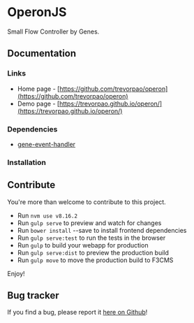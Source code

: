 OperonJS
======

Small Flow Controller by Genes.


## Documentation

### Links

* Home page - [https://github.com/trevorpao/operon](https://github.com/trevorpao/operon)
* Demo page - [https://trevorpao.github.io/operon/](https://trevorpao.github.io/operon/)

### Dependencies
- [gene-event-handler](https://github.com/trevorpao/geneEH)

### Installation


## Contribute

You're more than welcome to contribute to this project. 

* Run `nvm use v8.16.2`
* Run `gulp serve` to preview and watch for changes
* Run `bower install` --save <package> to install frontend dependencies
* Run `gulp serve:test` to run the tests in the browser
* Run `gulp` to build your webapp for production
* Run `gulp serve:dist` to preview the production build
* Run `gulp move` to move the production build to F3CMS

Enjoy!

## Bug tracker

If you find a bug, please report it [here on Github](https://github.com/trevorpao/operon/issues)!
